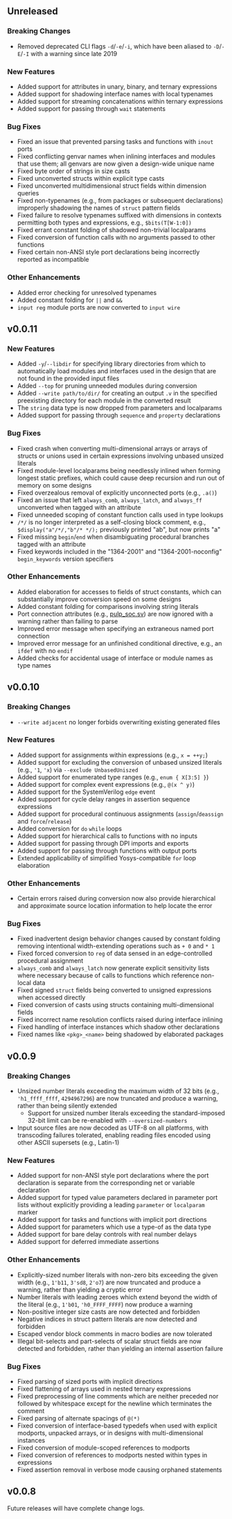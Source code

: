 ## Unreleased

### Breaking Changes

* Removed deprecated CLI flags `-d`/`-e`/`-i`, which have been aliased to
  `-D`/`-E`/`-I` with a warning since late 2019

### New Features

* Added support for attributes in unary, binary, and ternary expressions
* Added support for shadowing interface names with local typenames
* Added support for streaming concatenations within ternary expressions
* Added support for passing through `wait` statements

### Bug Fixes

* Fixed an issue that prevented parsing tasks and functions with `inout` ports
* Fixed conflicting genvar names when inlining interfaces and modules that use
  them; all genvars are now given a design-wide unique name
* Fixed byte order of strings in size casts
* Fixed unconverted structs within explicit type casts
* Fixed unconverted multidimensional struct fields within dimension queries
* Fixed non-typenames (e.g., from packages or subsequent declarations)
  improperly shadowing the names of `struct` pattern fields
* Fixed failure to resolve typenames suffixed with dimensions in contexts
  permitting both types and expressions, e.g., `$bits(T[W-1:0])`
* Fixed errant constant folding of shadowed non-trivial localparams
* Fixed conversion of function calls with no arguments passed to other functions
* Fixed certain non-ANSI style port declarations being incorrectly reported as
  incompatible

### Other Enhancements

* Added error checking for unresolved typenames
* Added constant folding for `||` and `&&`
* `input reg` module ports are now converted to `input wire`

## v0.0.11

### New Features

* Added `-y`/`--libdir` for specifying library directories from which to
  automatically load modules and interfaces used in the design that are not
  found in the provided input files
* Added `--top` for pruning unneeded modules during conversion
* Added `--write path/to/dir/` for creating an output `.v` in the specified
  preexisting directory for each module in the converted result
* The `string` data type is now dropped from parameters and localparams
* Added support for passing through `sequence` and `property` declarations

### Bug Fixes

* Fixed crash when converting multi-dimensional arrays or arrays of structs or
  unions used in certain expressions involving unbased unsized literals
* Fixed module-level localparams being needlessly inlined when forming longest
  static prefixes, which could cause deep recursion and run out of memory on
  some designs
* Fixed overzealous removal of explicitly unconnected ports (e.g., `.a()`)
* Fixed an issue that left `always_comb`, `always_latch`, and `always_ff`
  unconverted when tagged with an attribute
* Fixed unneeded scoping of constant function calls used in type lookups
* `/*/` is no longer interpreted as a self-closing block comment, e.g.,
  `$display("a"/*/,"b"/* */);` previously printed "ab", but now prints "a"
* Fixed missing `begin`/`end` when disambiguating procedural branches tagged
  with an attribute
* Fixed keywords included in the "1364-2001" and "1364-2001-noconfig"
  `begin_keywords` version specifiers

### Other Enhancements

* Added elaboration for accesses to fields of struct constants, which can
  substantially improve conversion speed on some designs
* Added constant folding for comparisons involving string literals
* Port connection attributes (e.g., [pulp_soc.sv]) are now ignored with a
  warning rather than failing to parse
* Improved error message when specifying an extraneous named port connection
* Improved error message for an unfinished conditional directive, e.g., an
  `ifdef` with no `endif`
* Added checks for accidental usage of interface or module names as type names

[pulp_soc.sv]: https://github.com/pulp-platform/pulp_soc/blob/0573a85c/rtl/pulp_soc/pulp_soc.sv#L733

## v0.0.10

### Breaking Changes

* `--write adjacent` no longer forbids overwriting existing generated files

### New Features

* Added support for assignments within expressions (e.g., `x = ++y;`)
* Added support for excluding the conversion of unbased unsized literals (e.g.,
  `'1`, `'x`) via `--exclude UnbasedUniszed`
* Added support for enumerated type ranges (e.g., `enum { X[3:5] }`)
* Added support for complex event expressions (e.g., `@(x ^ y)`)
* Added support for the SystemVerilog `edge` event
* Added support for cycle delay ranges in assertion sequence expressions
* Added support for procedural continuous assignments (`assign`/`deassign` and
  `force`/`release`)
* Added conversion for `do` `while` loops
* Added support for hierarchical calls to functions with no inputs
* Added support for passing through DPI imports and exports
* Added support for passing through functions with output ports
* Extended applicability of simplified Yosys-compatible `for` loop elaboration

### Other Enhancements

* Certain errors raised during conversion now also provide hierarchical and
  approximate source location information to help locate the error

### Bug Fixes

* Fixed inadvertent design behavior changes caused by constant folding removing
  intentional width-extending operations such as `+ 0` and `* 1`
* Fixed forced conversion to `reg` of data sensed in an edge-controlled
  procedural assignment
* `always_comb` and `always_latch` now generate explicit sensitivity lists where
  necessary because of calls to functions which reference non-local data
* Fixed signed `struct` fields being converted to unsigned expressions when
  accessed directly
* Fixed conversion of casts using structs containing multi-dimensional fields
* Fixed incorrect name resolution conflicts raised during interface inlining
* Fixed handling of interface instances which shadow other declarations
* Fixed names like `<pkg>_<name>` being shadowed by elaborated packages

## v0.0.9

### Breaking Changes

* Unsized number literals exceeding the maximum width of 32 bits (e.g.,
  `'h1_ffff_ffff`, `4294967296`) are now truncated and produce a warning, rather
  than being silently extended
  * Support for unsized number literals exceeding the standard-imposed 32-bit
    limit can be re-enabled with `--oversized-numbers`
* Input source files are now decoded as UTF-8 on all platforms, with transcoding
  failures tolerated, enabling reading files encoded using other ASCII supersets
  (e.g., Latin-1)

### New Features

* Added support for non-ANSI style port declarations where the port declaration
  is separate from the corresponding net or variable declaration
* Added support for typed value parameters declared in parameter port lists
  without explicitly providing a leading `parameter` or `localparam` marker
* Added support for tasks and functions with implicit port directions
* Added support for parameters which use a type-of as the data type
* Added support for bare delay controls with real number delays
* Added support for deferred immediate assertions

### Other Enhancements

* Explicitly-sized number literals with non-zero bits exceeding the given width
  (e.g., `1'b11`, `3'sd8`, `2'o7`) are now truncated and produce a warning,
  rather than yielding a cryptic error
* Number literals with leading zeroes which extend beyond the width of the
  literal (e.g., `1'b01`, `'h0_FFFF_FFFF`) now produce a warning
* Non-positive integer size casts are now detected and forbidden
* Negative indices in struct pattern literals are now detected and forbidden
* Escaped vendor block comments in macro bodies are now tolerated
* Illegal bit-selects and part-selects of scalar struct fields are now detected
  and forbidden, rather than yielding an internal assertion failure

### Bug Fixes

* Fixed parsing of sized ports with implicit directions
* Fixed flattening of arrays used in nested ternary expressions
* Fixed preprocessing of line comments which are neither preceded nor followed
  by whitespace except for the newline which terminates the comment
* Fixed parsing of alternate spacings of `@(*)`
* Fixed conversion of interface-based typedefs when used with explicit modports,
  unpacked arrays, or in designs with multi-dimensional instances
* Fixed conversion of module-scoped references to modports
* Fixed conversion of references to modports nested within types in expressions
* Fixed assertion removal in verbose mode causing orphaned statements

## v0.0.8

Future releases will have complete change logs.
